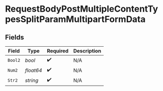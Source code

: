 # RequestBodyPostMultipleContentTypesSplitParamMultipartFormData


## Fields

| Field              | Type               | Required           | Description        |
| ------------------ | ------------------ | ------------------ | ------------------ |
| `Bool2`            | *bool*             | :heavy_check_mark: | N/A                |
| `Num2`             | *float64*          | :heavy_check_mark: | N/A                |
| `Str2`             | *string*           | :heavy_check_mark: | N/A                |